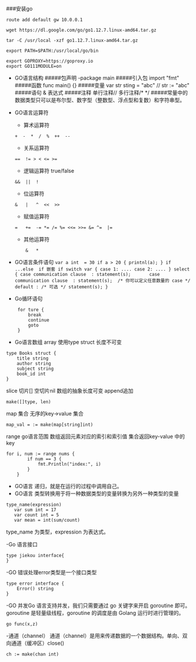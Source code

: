 ###安装go
```
route add default gw 10.0.0.1 

wget https://dl.google.com/go/go1.12.7.linux-amd64.tar.gz

tar -C /usr/local -xzf go1.12.7.linux-amd64.tar.gz

export PATH=$PATH:/usr/local/go/bin

export GOPROXY=https://goproxy.io
export GO111MODULE=on

```
- GO语言结构
#####包声明 -package main
#####引入包 import "fmt"
#####函数     func main() {}
#####变量     var str sting = "abc"  // str := "abc"
#####语句 & 表达式
#####注释 单行注释// 多行注释/* */
#####常量中的数据类型只可以是布尔型、数字型（整数型、浮点型和复数）和字符串型。

- GO语言运算符
    - 算术运算符
    ```
    +  -  *  /  %  ++  --
    ```
    - 关系运算符
    ```
    ==	!= > < <= >= 
    ```
    - 逻辑运算符 true/false
    ```
    &&	||  !  
    ```
    - 位运算符
    
    ```
    &   |   ^  <<  >>
    ```
    
    - 赋值运算符
    
    ```
    =   +=  -= *= /= %= <<= >>= &= ^=  |=
    ```
    - 其他运算符
    ```
        &   *
    ```
- GO语言条件语句
       ```
       var a int  = 30
       if a > 20 {
            printnl(a);
       }
       if ...else 
       if 嵌套 if
       switch var {
                case 1:
                    ....
                case 2:
                    ....
       }
       select {
            case communication clause  :
               statement(s);      
            case communication clause  :
               statement(s); 
            /* 你可以定义任意数量的 case */
            default : /* 可选 */
               statement(s);
       }
       ```
- Go循环语句
   ```
    for ture {
        break
        continue
        goto
    }
    ```
- Go语言数组
array 使用type  struct  长度不可变
```
type Books struct {
    title string
    author string
    subject string
    book_id int
}
```
slice  切片[] 空切片nil   数组的抽象长度可变 append追加
```
make([]type, len)
```
map 集合  无序的key->value 集合
```
map_val = := make(map[string]int)
```
range go语言范围   数组返回元素对应的索引和索引值   集合返回key-value 中的key
```
for i, num := range nums {
        if num == 3 {
            fmt.Println("index:", i)
        }
    }
```
- GO语言 递归，就是在运行的过程中调用自己。
- GO语言 类型转换用于将一种数据类型的变量转换为另外一种类型的变量
```
type_name(expression)
   var sum int = 17
   var count int = 5
   var mean = int(sum/count)
```
type_name 为类型，expression 为表达式。

-Go 语言接口
```
type jiekou interface{
}
```
-GO 错误处理error类型是一个接口类型
```
type error interface {
    Error() string
}
```
-GO 并发Go 语言支持并发，我们只需要通过 go 关键字来开启 goroutine 即可。
goroutine 是轻量级线程，goroutine 的调度是由 Golang 运行时进行管理的。
```
go func(x,z)
```
-通道（channel）
 通道（channel）是用来传递数据的一个数据结构。单向、双向通道（缓冲区）close()
 ```
ch := make(chan int)
```

    